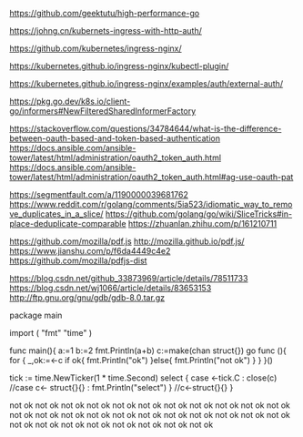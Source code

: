 https://github.com/geektutu/high-performance-go

https://johng.cn/kubernets-ingress-with-http-auth/

https://github.com/kubernetes/ingress-nginx/

https://kubernetes.github.io/ingress-nginx/kubectl-plugin/

https://kubernetes.github.io/ingress-nginx/examples/auth/external-auth/

https://pkg.go.dev/k8s.io/client-go/informers#NewFilteredSharedInformerFactory



https://stackoverflow.com/questions/34784644/what-is-the-difference-between-oauth-based-and-token-based-authentication
https://docs.ansible.com/ansible-tower/latest/html/administration/oauth2_token_auth.html
https://docs.ansible.com/ansible-tower/latest/html/administration/oauth2_token_auth.html#ag-use-oauth-pat

https://segmentfault.com/a/1190000039681762
https://www.reddit.com/r/golang/comments/5ia523/idiomatic_way_to_remove_duplicates_in_a_slice/
https://github.com/golang/go/wiki/SliceTricks#in-place-deduplicate-comparable
https://zhuanlan.zhihu.com/p/161210711


https://github.com/mozilla/pdf.js
http://mozilla.github.io/pdf.js/
https://www.jianshu.com/p/f6da4449c4e2
https://github.com/mozilla/pdfjs-dist


https://blog.csdn.net/github_33873969/article/details/78511733
https://blog.csdn.net/wj1066/article/details/83653153
http://ftp.gnu.org/gnu/gdb/gdb-8.0.tar.gz




package main

import (
"fmt"
"time"
)

func main(){
a:=1
b:=2
fmt.Println(a+b)
c:=make(chan struct{})
go func (){
for {
  _,ok:=<-c
  if ok{
    fmt.Println("ok")
  }else{
    fmt.Println("not ok")
  }
}
}()

tick := time.NewTicker(1 * time.Second)
select {
   case <-tick.C :
close(c)
  //case c<- struct{}{} :
    fmt.Println("select")
}
//c<-struct{}{}
}




not ok
not ok
not ok
not ok
not ok
not ok
not ok
not ok
not ok
not ok
not ok
not ok
not ok
not ok
not ok
not ok
not ok
not ok
not ok
not ok
not ok
not ok
not ok
not ok
not ok
not ok
not ok
not ok
not ok
not ok
